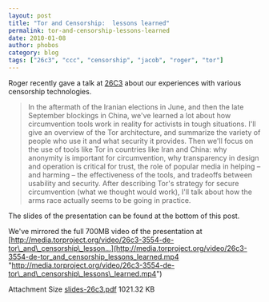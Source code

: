 ```yaml
---
layout: post
title: "Tor and Censorship:  lessons learned"
permalink: tor-and-censorship-lessons-learned
date: 2010-01-08
author: phobos
category: blog
tags: ["26c3", "ccc", "censorship", "jacob", "roger", "tor"]
---
```


Roger recently gave a talk at [26C3](http://events.ccc.de/congress/2009/Fahrplan/events/3554.en.html) about our experiences with various censorship technologies.

> In the aftermath of the Iranian elections in June, and then the late September blockings in China, we've learned a lot about how circumvention tools work in reality for activists in tough situations. I'll give an overview of the Tor architecture, and summarize the variety of people who use it and what security it provides. Then we'll focus on the use of tools like Tor in countries like Iran and China: why anonymity is important for circumvention, why transparency in design and operation is critical for trust, the role of popular media in helping – and harming – the effectiveness of the tools, and tradeoffs between usability and security. After describing Tor's strategy for secure circumvention (what we thought would work), I'll talk about how the arms race actually seems to be going in practice.

The slides of the presentation can be found at the bottom of this post.

We've mirrored the full 700MB video of the presentation at [http://media.torproject.org/video/26c3-3554-de-tor\_and\_censorship\_lesson...](http://media.torproject.org/video/26c3-3554-de-tor_and_censorship_lessons_learned.mp4 "http://media.torproject.org/video/26c3-3554-de-tor\_and\_censorship\_lessons\_learned.mp4")

<thead><tr>
<th>Attachment</th>
<th>Size</th> </tr></thead><tbody>
 <tr class="odd">
<td><a href="https://blog.torproject.org/files/slides-26c3.pdf">slides-26c3.pdf</a></td>
<td>1021.32 KB</td> </tr>
</tbody>

